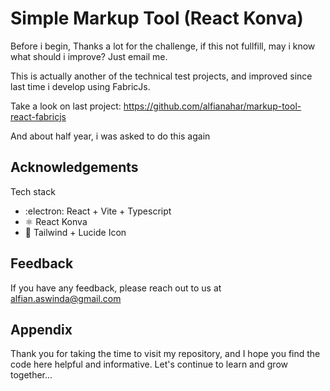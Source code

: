 # Simple Markup Tool (React Konva)

Before i begin, Thanks a lot for the challenge, if this not fullfill, may i know what should i improve? Just email me.

This is actually another of the technical test projects, and improved since last time i develop using FabricJs.

Take a look on last project: https://github.com/alfianahar/markup-tool-react-fabricjs

And about half year, i was asked to do this again

## Acknowledgements

Tech stack

- :electron: React + Vite + Typescript
- ⚛️ React Konva
- 🎨 Tailwind + Lucide Icon

## Feedback

If you have any feedback, please reach out to us at alfian.aswinda@gmail.com

## Appendix

Thank you for taking the time to visit my repository, and I hope you find the code here helpful and informative. Let's continue to learn and grow together...
